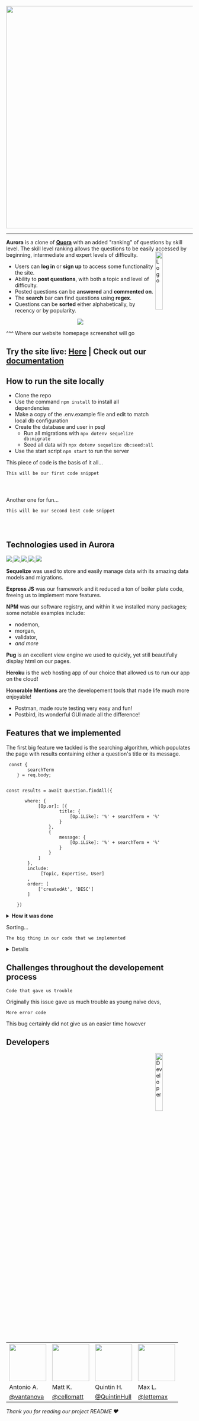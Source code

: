 <p align="center">
<img src="https://user-images.githubusercontent.com/70561117/103392693-04dc4a00-4ad4-11eb-9bbb-9d213c1607ad.png" width="600">
</p>


---

**Aurora** is a clone of **[Quora](https://www.quora.com/)** with an added "ranking" of questions by skill level.
The skill level ranking allows the questions to be easily accessed by beginning, 
intermediate and expert levels of difficulty. 
<img alt="Logo" align="right" src="https://user-images.githubusercontent.com/70561117/103400052-8645d380-4af8-11eb-8c61-1f2bab847bfd.png" width="20%" />
* Users can **log in** or **sign up** to access some functionality the site.
* Ability to **post questions**, with both a topic and level of difficulty.
* Posted questions can be **answered** and **commented on**.
* The **search** bar can find questions using **regex**.  
* Questions can be **sorted** either alphabetically, by recency or
  by popularity.

<p align="center">
<img src="https://lh3.googleusercontent.com/I527gBMsmemfRlHukIEdDbQjnkdxjfP8uPyRc9U0e0roZhVLcYy3IAefLvqth-QnnN79nh80MlJ2gsxZP3C4U2uV9A=w640-h400-e365-rj-sc0x00ffffff">
</p>
^^^ Where our website homepage screenshot will go 

<h2>Try the site live: <a href=http://aurora-quora.herokuapp.com/>Here</a> <b>|</b> Check out our <a href="https://github.com/cellomatt/aurora/wiki">documentation</a></h2>

## How to run the site locally

- Clone the repo
- Use the command ```npm install``` to install all dependencies
- Make a copy of the .env.example file and edit to match local db configuration
- Create the database and user in psql
  * Run all migrations with ```npx dotenv sequelize db:migrate```
  * Seed all data with ```npx dotenv sequelize db:seed:all```
- Use the start script ```npm start``` to run the server

This piece of code is the basis of it all...
```
This will be our first code snippet




```

Another one for fun...
```
This will be our second best code snippet




```

## Technologies used in Aurora
<p align="left">
<a href="https://sequelize.org/">
<img src="https://img.shields.io/badge/Sequelize-v6.3.5-blue">
<a/>

<a href="https://expressjs.com/">
<img src="https://img.shields.io/badge/Express-v4.17.1-blue">
<a/>
   
<a href="https://pugjs.org/api/getting-started.html">
<img src="https://img.shields.io/badge/Pug-v3-blue">
<a/>
  
<a href="https://nodejs.org/en/">  
<img src="https://img.shields.io/badge/Node-v14.15.3-blue">
<a/>

<a href="https://www.heroku.com/">
<img src="https://img.shields.io/badge/Heroku-hosting-blue">
<a/>
</p>

**Sequelize** was used to store and easily manage data with its amazing 
data models and migrations.

**Express JS** was our framework and it reduced a ton of boiler plate 
code, freeing us to implement more features. 

**NPM** was our software registry, and within it we installed many packages;
some notable examples include:
* nodemon,
* morgan, 
* validator,
* *and more* 

**Pug** is an excellent view engine we used to quickly, yet still
beautifully display html on our pages.

**Heroku** is the web hosting app of our choice that allowed us to 
run our app on the cloud! 

**Honorable Mentions** are the developement tools that made life 
much more enjoyable! 
* Postman, made route testing very easy and fun!
* Postbird, its wonderful GUI made all the difference!


## Features that we implemented
The first big feature we tackled is the searching algorithm,
which populates the page with results containing either a question's
title or its message. 
```
 const {
        searchTerm
    } = req.body;


const results = await Question.findAll({
       
       where: {
            [Op.or]: [{
                    title: {
                        [Op.iLike]: '%' + searchTerm + '%'
                    }
                },
                {
                    message: {
                        [Op.iLike]: '%' + searchTerm + '%'
                    }
                }
            ]
        },
        include:
             [Topic, Expertise, User]
        ,
        order: [
            ['createdAt', 'DESC']
        ]

    })
```
<details><summary><b>How it was done</b></summary>

1. We started by extracting the search term from the POST request.

    ```
    const {
        searchTerm
    } = req.body;
    ```
2. Then we queried the database for questions where either the question title 
  or the question message (case insensitive) matched the search term. 

  
```
const results = await Question.findAll({
        where: {
            [Op.or]: [{
                    title: {
                        [Op.iLike]: '%' + searchTerm + '%'
                    }
                },
                {
                    message: {
                        [Op.iLike]: '%' + searchTerm + '%'
                    }
                }
            ]
        },

    })
````
    
3. We included each question's topic, expertise level, and user, and 
  ordered the results so that the most recent question appears first. 

    ```
    include:
             [Topic, Expertise, User]
        ,
        order: [
            ['createdAt', 'DESC']
        ]
    ```    

</details>

Sorting...

```
The big thing in our code that we implemented
```
<details><summary><b>We got this by...</b></summary>

1. We started by:

    ```sh
    this can be our sample code
    ```
2. Then we did this:

    ```    
    this can be our sample code
    ```
    
    
3. Which led us to this:

    ```
    this can be our sample code
    
    
    ```    
4. And we finally figured out this...

  ```
  this can be our sample code

  ```

</details>

## Challenges throughout the developement process
```
Code that gave us trouble
```
Originally this issue gave us much trouble as young naive devs, 


```
More error code
```
This bug certainly did not give us an easier time however 

## Developers

<img alt="Developer" align="right" src="https://user-images.githubusercontent.com/70561117/103400187-079d6600-4af9-11eb-8d20-00c8f88e3936.png" width="20%" />
<table style="width:100%">
  <tr>
    <th><a href="https://github.com/vantanova" rel="nofollow"><img src="https://avatars1.githubusercontent.com/u/70561117?s=460&u=85a68af6fc136866eb4f33ee657aeb751aba9935&v=4" height="auto" width="100"></a></th>
    <th><a href="https://github.com/cellomatt" rel="nofollow"><img src="https://avatars3.githubusercontent.com/u/70362985?s=460&u=f842593461c24188b7472e98ec2813b87221bca2&v=4" height="auto" width="100"></a></th>
    <th><a href="https://github.com/QuintinHull" rel="nofollow"><img src="https://avatars2.githubusercontent.com/u/70037265?s=460&u=c4f09b24fc3acea13c4c81e5f0eef835bf54780b&v=4" height="auto" width="100"></a></th>
    <th><a href="https://github.com/lettemax" rel="nofollow"><img src="https://avatars0.githubusercontent.com/u/11065513?s=460&u=0c6a04b31933e0835366b26a34b62c33f3c427ca&v=4" height="auto" width="100"></a></th>
  </tr>
  <tr>
    <td>Antonio A.</td>
    <td>Matt K.</td>
    <td>Quintin H.</td>
    <td>Max L.</td>
  </tr>
  <tr>
    <td><a href="https://github.com/vantanova">@vantanova</a></td>
    <td><a href="https://github.com/cellomatt">@cellomatt</a></td>
    <td><a href="https://github.com/QuintinHull">@QuintinHull</a></td>
    <td><a href="https://github.com/lettemax">@lettemax</a></td>
  </tr>
</table>

<p> <i>Thank you for reading our project README ❤️</i> </p>

